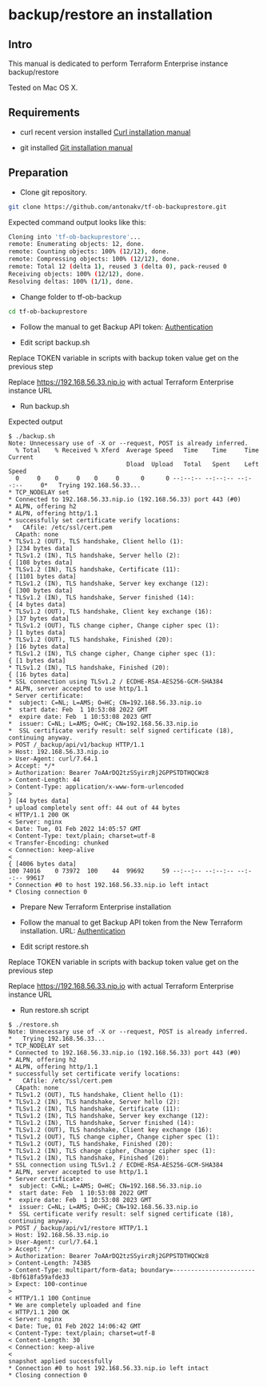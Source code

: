 # backup/restore an installation

## Intro

This manual is dedicated to perform Terraform Enterprise instance backup/restore 

Tested on Mac OS X.

## Requirements

- curl recent version installed
[Curl installation manual](https://macappstore.org/curl/)

- git installed
[Git installation manual](https://git-scm.com/download/mac)

## Preparation 
- Clone git repository. 

```bash
git clone https://github.com/antonakv/tf-ob-backuprestore.git
```

Expected command output looks like this:

```bash
Cloning into 'tf-ob-backuprestore'...
remote: Enumerating objects: 12, done.
remote: Counting objects: 100% (12/12), done.
remote: Compressing objects: 100% (12/12), done.
remote: Total 12 (delta 1), reused 3 (delta 0), pack-reused 0
Receiving objects: 100% (12/12), done.
Resolving deltas: 100% (1/1), done.
```

- Change folder to tf-ob-backup

```bash
cd tf-ob-backuprestore
```

- Follow the manual to get Backup API token: [Authentication](https://www.terraform.io/enterprise/admin/infrastructure/backup-restore#authentication)

- Edit script backup.sh

Replace TOKEN variable in scripts with backup token value get on the previous step

Replace https://192.168.56.33.nip.io with actual Terraform Enterprise instance URL

- Run backup.sh

Expected output

```
$ ./backup.sh 
Note: Unnecessary use of -X or --request, POST is already inferred.
  % Total    % Received % Xferd  Average Speed   Time    Time     Time  Current
                                 Dload  Upload   Total   Spent    Left  Speed
  0     0    0     0    0     0      0      0 --:--:-- --:--:-- --:--:--     0*   Trying 192.168.56.33...
* TCP_NODELAY set
* Connected to 192.168.56.33.nip.io (192.168.56.33) port 443 (#0)
* ALPN, offering h2
* ALPN, offering http/1.1
* successfully set certificate verify locations:
*   CAfile: /etc/ssl/cert.pem
  CApath: none
* TLSv1.2 (OUT), TLS handshake, Client hello (1):
} [234 bytes data]
* TLSv1.2 (IN), TLS handshake, Server hello (2):
{ [108 bytes data]
* TLSv1.2 (IN), TLS handshake, Certificate (11):
{ [1101 bytes data]
* TLSv1.2 (IN), TLS handshake, Server key exchange (12):
{ [300 bytes data]
* TLSv1.2 (IN), TLS handshake, Server finished (14):
{ [4 bytes data]
* TLSv1.2 (OUT), TLS handshake, Client key exchange (16):
} [37 bytes data]
* TLSv1.2 (OUT), TLS change cipher, Change cipher spec (1):
} [1 bytes data]
* TLSv1.2 (OUT), TLS handshake, Finished (20):
} [16 bytes data]
* TLSv1.2 (IN), TLS change cipher, Change cipher spec (1):
{ [1 bytes data]
* TLSv1.2 (IN), TLS handshake, Finished (20):
{ [16 bytes data]
* SSL connection using TLSv1.2 / ECDHE-RSA-AES256-GCM-SHA384
* ALPN, server accepted to use http/1.1
* Server certificate:
*  subject: C=NL; L=AMS; O=HC; CN=192.168.56.33.nip.io
*  start date: Feb  1 10:53:08 2022 GMT
*  expire date: Feb  1 10:53:08 2023 GMT
*  issuer: C=NL; L=AMS; O=HC; CN=192.168.56.33.nip.io
*  SSL certificate verify result: self signed certificate (18), continuing anyway.
> POST /_backup/api/v1/backup HTTP/1.1
> Host: 192.168.56.33.nip.io
> User-Agent: curl/7.64.1
> Accept: */*
> Authorization: Bearer 7oAArDQ2tzSSyirzRj2GPPSTDTHQCWz8
> Content-Length: 44
> Content-Type: application/x-www-form-urlencoded
> 
} [44 bytes data]
* upload completely sent off: 44 out of 44 bytes
< HTTP/1.1 200 OK
< Server: nginx
< Date: Tue, 01 Feb 2022 14:05:57 GMT
< Content-Type: text/plain; charset=utf-8
< Transfer-Encoding: chunked
< Connection: keep-alive
< 
{ [4006 bytes data]
100 74016    0 73972  100    44  99692     59 --:--:-- --:--:-- --:--:-- 99617
* Connection #0 to host 192.168.56.33.nip.io left intact
* Closing connection 0

```

- Prepare New Terraform Enterprise installation

- Follow the manual to get Backup API token from the New Terraform installation. URL: [Authentication](https://www.terraform.io/enterprise/admin/infrastructure/backup-restore#authentication)

- Edit script restore.sh

Replace TOKEN variable in scripts with backup token value get on the previous step

Replace https://192.168.56.33.nip.io with actual Terraform Enterprise instance URL

- Run restore.sh script

```
$ ./restore.sh 
Note: Unnecessary use of -X or --request, POST is already inferred.
*   Trying 192.168.56.33...
* TCP_NODELAY set
* Connected to 192.168.56.33.nip.io (192.168.56.33) port 443 (#0)
* ALPN, offering h2
* ALPN, offering http/1.1
* successfully set certificate verify locations:
*   CAfile: /etc/ssl/cert.pem
  CApath: none
* TLSv1.2 (OUT), TLS handshake, Client hello (1):
* TLSv1.2 (IN), TLS handshake, Server hello (2):
* TLSv1.2 (IN), TLS handshake, Certificate (11):
* TLSv1.2 (IN), TLS handshake, Server key exchange (12):
* TLSv1.2 (IN), TLS handshake, Server finished (14):
* TLSv1.2 (OUT), TLS handshake, Client key exchange (16):
* TLSv1.2 (OUT), TLS change cipher, Change cipher spec (1):
* TLSv1.2 (OUT), TLS handshake, Finished (20):
* TLSv1.2 (IN), TLS change cipher, Change cipher spec (1):
* TLSv1.2 (IN), TLS handshake, Finished (20):
* SSL connection using TLSv1.2 / ECDHE-RSA-AES256-GCM-SHA384
* ALPN, server accepted to use http/1.1
* Server certificate:
*  subject: C=NL; L=AMS; O=HC; CN=192.168.56.33.nip.io
*  start date: Feb  1 10:53:08 2022 GMT
*  expire date: Feb  1 10:53:08 2023 GMT
*  issuer: C=NL; L=AMS; O=HC; CN=192.168.56.33.nip.io
*  SSL certificate verify result: self signed certificate (18), continuing anyway.
> POST /_backup/api/v1/restore HTTP/1.1
> Host: 192.168.56.33.nip.io
> User-Agent: curl/7.64.1
> Accept: */*
> Authorization: Bearer 7oAArDQ2tzSSyirzRj2GPPSTDTHQCWz8
> Content-Length: 74385
> Content-Type: multipart/form-data; boundary=------------------------8bf618fa59afde33
> Expect: 100-continue
> 
< HTTP/1.1 100 Continue
* We are completely uploaded and fine
< HTTP/1.1 200 OK
< Server: nginx
< Date: Tue, 01 Feb 2022 14:06:42 GMT
< Content-Type: text/plain; charset=utf-8
< Content-Length: 30
< Connection: keep-alive
< 
snapshot applied successfully
* Connection #0 to host 192.168.56.33.nip.io left intact
* Closing connection 0
```
